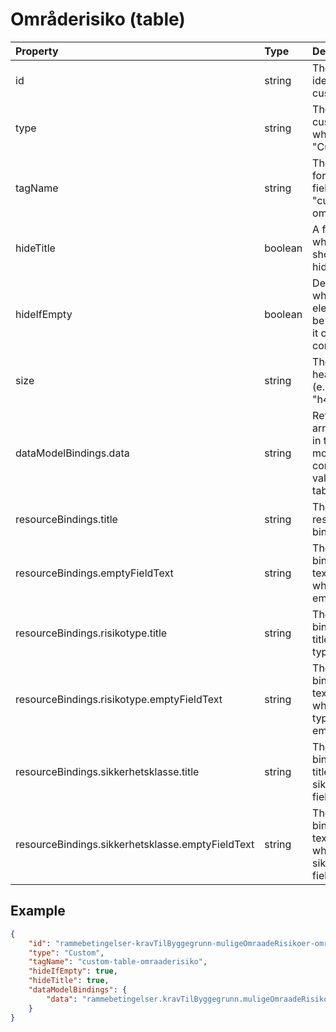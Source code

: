 # Områderisiko (table)

| Property                                         | Type    | Description                                                                            | Default value                                                                           |
| :----------------------------------------------- | :------ | :------------------------------------------------------------------------------------- | :-------------------------------------------------------------------------------------- |
| id                                               | string  | The unique identifier for the custom field.                                            |                                                                                         |
| type                                             | string  | The type of the custom field, which is "Custom".                                       |                                                                                         |
| tagName                                          | string  | The tag name for the custom field, which is "custom-table-omraaderisiko".              |                                                                                         |
| hideTitle                                        | boolean | A flag indicating whether the title should be hidden.                                  | false                                                                                   |
| hideIfEmpty                                      | boolean | Determines whether the element should be hidden when it contains no content.           | false                                                                                   |
| size                                             | string  | The size of the header text (e.g., "h2", "h3", "h4").                                  | "h2"                                                                                    |
| dataModelBindings.data                           | string  | Reference to an array or object in the data model containing values for the table      |                                                                                         |
| resourceBindings.title                           | string  | The title text resource binding.                                                       | "resource.kravTilByggegrunn.muligeOmraadeRisikoer.omraadeRisiko.title"                  |
| resourceBindings.emptyFieldText                  | string  | The resource binding for the text to display when the field is empty.                  | "resource.emptyFieldText.default"                                                       |
| resourceBindings.risikotype.title                | string  | The resource binding for the title of the risk type field.                             | "resource.kravTilByggegrunn.muligeOmraadeRisikoer.omraadeRisiko.risikotype.title"       |
| resourceBindings.risikotype.emptyFieldText       | string  | The resource binding for the text to display when the risk type field is empty.        | "resource.emptyFieldText.default"                                                       |
| resourceBindings.sikkerhetsklasse.title          | string  | The resource binding for the title of the sikkerhetsklasse field.                      | "resource.kravTilByggegrunn.muligeOmraadeRisikoer.omraadeRisiko.sikkerhetsklasse.title" |
| resourceBindings.sikkerhetsklasse.emptyFieldText | string  | The resource binding for the text to display when the sikkerhetsklasse field is empty. | "resource.emptyFieldText.default"                                                       |

## Example

```json
{
    "id": "rammebetingelser-kravTilByggegrunn-muligeOmraadeRisikoer-omraadeRisiko",
    "type": "Custom",
    "tagName": "custom-table-omraaderisiko",
    "hideIfEmpty": true,
    "hideTitle": true,
    "dataModelBindings": {
        "data": "rammebetingelser.kravTilByggegrunn.muligeOmraadeRisikoer.omraadeRisiko"
    }
}
```
